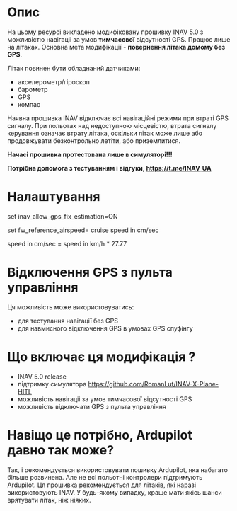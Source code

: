 # Опис

На цьому ресурсі викладено модифіковану прошивку INAV 5.0 з можливістю навігаціі за умов **тимчасової** відсутності GPS.
Працює лише на літаках.
Основна мета модифікації - **повернення літака домому без GPS**.

Літак повинен бути обладнаний датчиками:
- акселерометр/гіроскоп
- барометр
- GPS
- компас

Наявна прошивка INAV відключає всі навігаційні режими при втраті GPS сигналу. При польотах над недоступною місцевістю, втрата сигналу керування означає втрату літака, оскільки літак може лише або продовжувати безконтрольно летіти, або приземлитися.

**Начасі прошивка протестована лише в симуляторі!!!**

**Потрібна допомога з тестуванням і відгуки, https://t.me/INAV_UA**


# Налаштування

set inav_allow_gps_fix_estimation=ON

set fw_reference_airspeed= cruise speed in cm/sec

speed in cm/sec = speed in km/h * 27.77

# Відключення GPS з пульта управління

Ця можливість може використовуватись:
- для тестування навігації без GPS
- для навмисного відключення GPS в умовах GPS спуфінгу

# Що включає ця модифікація ?

- INAV 5.0 release
- підтримку симулятора https://github.com/RomanLut/INAV-X-Plane-HITL
- можливість навігаціі за умов тимчасової відсутності GPS
- можливість відключати GPS з пульта управління


# Навіщо це потрібно, Ardupilot давно так може?

Так, і рекомендується використовувати пошивку Ardupilot, яка набагато більше розвинена. Але не всі польотні контролери підтримують Ardupilot. Ця прошивка рекомендується для літаків, які наразі використовують INAV. У будь-якому випадку, краще мати якісь шанси врятувати літак, ніж ніяких.


